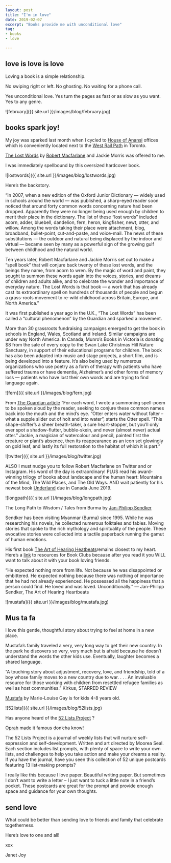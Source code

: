 ```yaml
---
layout: post
title: "I'm in love"
date: 2019-02-07
excerpt: "Books provide me with unconditional love"
tag:
- books
- love

---
```


## love is love is love

Loving a book is a simple relationship.

No swiping right or left. No ghosting. No waiting for a phone call.

Yes unconditional love. Yes turn the pages as fast or as slow as you want. Yes to any genre.

![february]({{ site.url }}/images/blog/february.jpg)

## books spark joy!

My joy was sparked last month when I cycled to [House of Anansi](https://houseofanansi.com/) offices which is conveniently located next to the [West Rail Path](https://www.railpath.ca/) in Toronto. 

[The Lost Words](https://houseofanansi.com/products/the-lost-words) by [Robert Macfarlane](https://www.instagram.com/robgmacfarlane/?hl=en) and Jackie Morris was offered to me.

I was immediately spellbound by this oversized hardcover book.

![lostwords]({{ site.url }}/images/blog/lostwords.jpg)

Here’s the backstory. 

“In 2007, when a new edition of the Oxford Junior Dictionary — widely used in schools around the world — was published, a sharp-eyed reader soon noticed that around forty common words concerning nature had been dropped. Apparently they were no longer being used enough by children to merit their place in the dictionary. The list of these “lost words” included acorn, adder, bluebell, dandelion, fern, heron, kingfisher, newt, otter, and willow. Among the words taking their place were attachment, blog, broadband, bullet-point, cut-and-paste, and voice-mail. The news of these substitutions — the outdoor and natural being displaced by the indoor and virtual — became seen by many as a powerful sign of the growing gulf between childhood and the natural world.

Ten years later, Robert Macfarlane and Jackie Morris set out to make a “spell book” that will conjure back twenty of these lost words, and the beings they name, from acorn to wren. By the magic of word and paint, they sought to summon these words again into the voices, stories, and dreams of children and adults alike, and to celebrate the wonder and importance of everyday nature. The Lost Words is that book — a work that has already cast its extraordinary spell on hundreds of thousands of people and begun a grass-roots movement to re-wild childhood across Britain, Europe, and North America.”

It was first published a year ago in the U.K., “The Lost Words” has been called a “cultural phenomenon” by the Guardian and sparked a movement.

More than 30 grassroots fundraising campaigns emerged to get the book in schools in England, Wales, Scotland and Ireland. Similar campaigns are under way North America. In Canada, Munro’s Books in Victoria is donating $8 from the sale of every copy to the Swan Lake Christmas Hill Nature Sanctuary, in support of their educational programs for children.
The book has also been adapted into music and stage projects, a short film, and is being developed into a feature. It’s also being used by numerous organizations who use poetry as a form of therapy with patients who have suffered trauma or have dementia, Alzheimer’s and other forms of memory loss — patients who have lost their own words and are trying to find language again.

![fern]({{ site.url }}/images/blog/fern.jpg)

From [The Guardian article](https://www.theguardian.com/music/2019/jan/16/spell-songs-robert-macfarlane-the-lost-words-vanishing-nature-folk-musicians)  “For each word, I wrote a summoning spell-poem to be spoken aloud by the reader, seeking to conjure these common names back into the mouth and the mind’s eye. “Otter enters water without falter – what a supple slider out of holt and into water”, starts the Otter spell. “This shape-shifter’s a sheer breath-taker, a sure heart-stopper, but you’ll only ever spot a shadow-flutter, bubble-skein, and never (almost never) actual otter.” Jackie, a magician of watercolour and pencil, painted first the creature or plant’s absence, then its reappearance as an icon set glowingly on gold leaf, and lastly its full restoration to the habitat of which it is part.”

![twitter]({{ site.url }}/images/blog/twitter.jpg)

ALSO I must nudge you to follow Robert Macfarlane on Twitter and or Instagram. His word of the day is extraordinary! PLUS read his award-winning trilogy of books about landscape and the human heart: Mountains of the Mind, The Wild Places, and The Old Ways. AND wait patiently for his newest book [Underland](https://www.penguinrandomhouse.ca/books/605444/underland-by-robert-macfarlane/9780241143803) due in Canada June 2019.  

![longpath]({{ site.url }}/images/blog/longpath.jpg)

The Long Path to Wisdom / Tales from Burma by [Jan-Philipp Sendker](http://artofhearingheartbeats.com/about-jan-philipp-sendker/) 

Sendker has been visiting Myanmar (Burma) since 1995. While he was researching his novels, he collected numerous folktales and fables. Moving stories that spoke to the rich mythology and spirituality of the people. These evocative stories were collected into a tactile paperback running the gamut of human emotions.

His first book [The Art of Hearing Heatbeats](http://artofhearingheartbeats.com/books/)remains closest to my heart. Here’s a [link](http://artofhearingheartbeats.com/book-extras/reader-resources/) to resources for Book Clubs because after you read it you WILL want to talk about it with your book loving friends.

“He expected nothing more from life. Not because he was disappointed or embittered. He expected nothing because there was nothing of importance that he had not already experienced. He possessed all the happiness that a person could find. He loved and was loved. Unconditionally.” 
― Jan-Philipp Sendker, The Art of Hearing Heartbeats

![mustafa]({{ site.url }}/images/blog/mustafa.jpg)

## Mus ta fa

I love this gentle, thoughtful story about trying to feel at home in a new place.

Mustafa’s family traveled a very, very long way to get their new country. In the park he discovers so very, very much but is afraid because he doesn’t understand the words the other kids use. Eventually, laughter becomes a shared language. 

“A touching story about adjustment, recovery, love, and friendship, told of a boy whose family moves to a new country due to war. . . . An invaluable resource for those working with children from resettled refugee families as well as host communities.”
Kirkus, STARRED REVIEW

[Mustafa](https://houseofanansi.com/products/mustafa) by Marie-Louise Gay is for kids 4-8 years old.

![52lists]({{ site.url }}/images/blog/52lists.jpg)

Has anyone heard of the [52 Lists Project](https://www.mooreaseal.com/products/the-52-lists-project-a-year-of-weekly-journaling-inspiration) ?  

[Oprah](http://www.oprah.com/inspiration/52-lists-project) made it famous don’cha know!  

The 52 Lists Project is a journal of weekly lists that will nurture self-expression and self-development. Written and art directed by Moorea Seal. Each section includes list prompts, with plenty of space to write your own lists, and challenges to help you take action and make your dreams a reality. If you have the journal, have you seen this collection of 52 unique postcards featuring 13 list-making prompts?

I really like this because I love paper. Beautiful writing paper. But sometimes I don’t want to write a letter – I just want to tuck a little note in a friend’s pocket. These postcards are great for the prompt and provide enough space and guidance for your own thoughts.

## send love

What could be better than sending love to friends and family that celebrate togetherness.

Here’s love to one and all!

xox

Janet Joy

